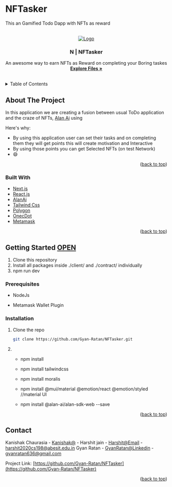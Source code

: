 # NFTasker
This an Gamified Todo Dapp with NFTs as reward

<div id="top"></div>


<!-- PROJECT SHIELDS -->
<!--
*** I'm using markdown "reference style" links for readability.
*** Reference links are enclosed in brackets [ ] instead of parentheses ( ).
*** See the bottom of this document for the declaration of the reference variables
*** for contributors-url, forks-url, etc. This is an optional, concise syntax you may use.
*** https://www.markdownguide.org/basic-syntax/#reference-style-links
-->

<!-- PROJECT LOGO -->
<br />
<div align="center">
  <a href="https://i.imgur.com/oJW7Bpl.png">
    <img src="https://i.imgur.com/oJW7Bpl.png" alt="Logo">
  </a>

  <h3 align="center">N | NFTasker</h3>

  <p align="center">
    An awesome way to earn NFTs as Reward on completing your Boring taskes 
    <br />
    <a href="https://github.com/Gyan-Ratan/NFTasker"><strong>Explore Files »</strong></a>
    <br />
    <br />
  </p>
</div>



<!-- TABLE OF CONTENTS -->
<details>
  <summary>Table of Contents</summary>
  <ol>
    <li>
      <a href="#about-the-project">About The Project</a>
      <ul>
        <li><a href="#built-with">Built With</a></li>
      </ul>
    </li>
    <li>
      <a href="#getting-started">Getting Started</a>
      <ul>
        <li><a href="#prerequisites">Prerequisites</a></li>
        <li><a href="#installation">Installation</a></li>
      </ul>
    </li>
  </ol>
</details>



<!-- ABOUT THE PROJECT -->
## About The Project

In this application we are creating a fusion between usual ToDo application and the craze of NFTs, <a href="https://alan.app/">Alan Ai</a> using 

Here's why:
* By using this application user can set their tasks and on completing them they will get points this will create motivation and Interactive
* By using those points you can get Selected NFTs (on test Network)
* :smile:


<p align="right">(<a href="#top">back to top</a>)</p>



### Built With

* [Next.js](https://nextjs.org/)
* [React.js](https://reactjs.org/)
* [AlanAi](https://alan.app/)
* [Tailwind Css](https://tailwindcss.com/)
* [Polygon](https://jquery.com)
* [OnecDot](https://onec.in/)
* [Metamask](https://metamask.io/)

<p align="right">(<a href="#top">back to top</a>)</p>



<!-- GETTING STARTED -->
## Getting Started [OPEN](https://github.com/Gyan-Ratan/NFTasker)
1. Clone this repository
2. Install all packages inside ./client/ and ./contract/ individually
3. npm run dev

### Prerequisites

* NodeJs

* Metamask Wallet Plugin


### Installation

1. Clone the repo
   ```sh
   git clone https://github.com/Gyan-Ratan/NFTasker.git
   ```
2.  * npm install

    * npm install tailwindcss 

    * npm install moralis

    * npm install @mui/material @emotion/react @emotion/styled        //material UI

    * npm install @alan-ai/alan-sdk-web --save

<p align="right">(<a href="#top">back to top</a>)</p>



<!-- CONTACT -->
## Contact

Kanishak Chaurasia - [Kanishak@]() -
Harshit jain - [Harshit@Email](harshit2020cs198@abesit.edu.in) - harshit2020cs198@abesit.edu.in
Gyan Ratan - [GyanRatan@Linkedin](https://www.linkedin.com/in/gyanratan636/) - gyanratan636@gmail.com

Project Link: [https://github.com/Gyan-Ratan/NFTasker](https://github.com/Gyan-Ratan/NFTasker)

<p align="right">(<a href="#top">back to top</a>)</p>




<!-- MARKDOWN LINKS & IMAGES -->
<!-- https://www.markdownguide.org/basic-syntax/#reference-style-links -->
[contributors-shield]: https://img.shields.io/github/contributors/othneildrew/Best-README-Template.svg?style=for-the-badge
[contributors-url]: https://github.com/othneildrew/Best-README-Template/graphs/contributors
[forks-shield]: https://img.shields.io/github/forks/othneildrew/Best-README-Template.svg?style=for-the-badge
[forks-url]: https://github.com/othneildrew/Best-README-Template/network/members
[stars-shield]: https://img.shields.io/github/stars/othneildrew/Best-README-Template.svg?style=for-the-badge
[stars-url]: https://github.com/othneildrew/Best-README-Template/stargazers
[issues-shield]: https://img.shields.io/github/issues/othneildrew/Best-README-Template.svg?style=for-the-badge
[issues-url]: https://github.com/othneildrew/Best-README-Template/issues
[license-shield]: https://img.shields.io/github/license/othneildrew/Best-README-Template.svg?style=for-the-badge
[license-url]: https://github.com/othneildrew/Best-README-Template/blob/master/LICENSE.txt
[linkedin-shield]: https://img.shields.io/badge/-LinkedIn-black.svg?style=for-the-badge&logo=linkedin&colorB=555
[linkedin-url]: https://linkedin.com/in/othneildrew
[product-screenshot]: images/screenshot.png
